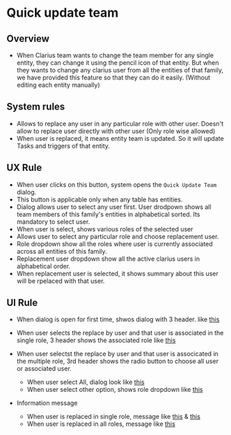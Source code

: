 # Quick update team

## Overview
- When Clarius team wants to change the team member for any single entity, they can change it using the pencil icon of that entity. But when they wants to change any clarius user from all the entities of that family, we have provided this feature so that they can do it easily. (Without editing each entity manually)

## System rules
- Allows to replace any user in any particular role with other user. Doesn't allow to replace user directly with other user (Only role wise allowed)
- When user is replaced, it means entity team is updated. So it will update Tasks and triggers of that entity. 

## UX Rule
- When user clicks on this button, system opens the `Quick Update Team` dialog.
- This button is applicable only when any table has entities.
- Dialog allows user to select any user first. User drodpown shows all team members of this family's entities in alphabetical sorted. Its mandatory to select user.
- When user is select, shows various roles of the selected user
- Allows user to select any particular role and choose replacement user. 
- Role dropdown show all the roles where user is currently associated across all entities of this family. 
- Replacement user dropdown show all the active clarius users in alphabetical order. 
- When replacement user is selected, it shows summary about this user will be rpelaced with that user.

## UI Rule
- When dialog is open for first time, shwos dialog with 3 header. like [this](https://drive.google.com/file/d/1tNNVjhra2U7NwtsKlRVhhkljVHLTT-Lm/view?usp=sharing)
- When user selects the replace by user and that user is associated in the single role, 3 header shows the associated role like [this](https://drive.google.com/file/d/1TURsVueuXPqUiq1Fq8jzfoZcyZexd7uK/view?usp=sharing)
- When user selectst the replace by user and that user is associcated in the multiple role, 3rd header shows the radio button to choose all user or associated user.
    - When user select All, dialog look like [this](https://drive.google.com/file/d/1f_dAEMYaW1PDI9DQMfeRdWiBjVGwmZ7b/view?usp=sharing)
    - When user select other option, shows role dropdown like [this](https://drive.google.com/file/d/1yAWQtwPbYAIL1NoMJK2LEBoYbqlX2fHs/view?usp=sharing)

- Information message
    - When user is replaced in single role, message like [this](https://drive.google.com/file/d/1rtkMG-P0CLw73LQiKwu2nyCLktoejT5-/view?usp=sharing) & [this](https://drive.google.com/file/d/1KMhUeaEdTKJM8CYAM-9QMBtJ1UDyjVvg/view?usp=sharing)
    - When user is replaced in all roles, message like [this](https://drive.google.com/file/d/18M9XukNerJAfSA0J7D_Ln1S4chBxT-zK/view?usp=sharing)
